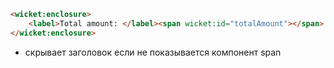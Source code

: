 ````html
<wicket:enclosure> 
    <label>Total amount: </label><span wicket:id="totalAmount"></span>
</wicket:enclosure>
````
- скрывает заголовок если не показывается компонент span

